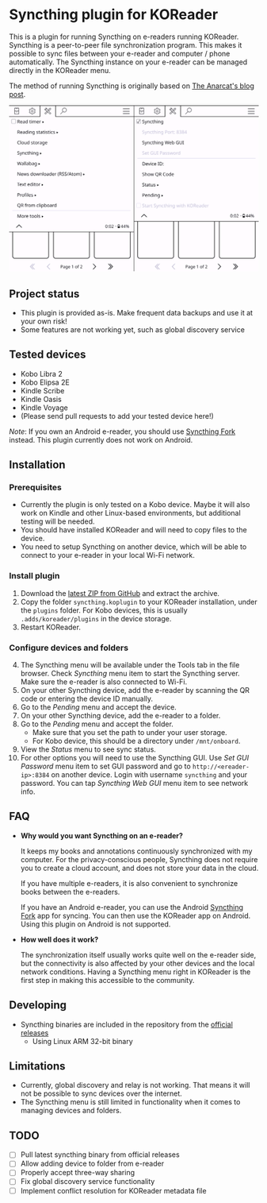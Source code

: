 # Syncthing plugin for KOReader

This is a plugin for running Syncthing on e-readers running KOReader. Syncthing
is a peer-to-peer file synchronization program. This makes it possible to sync
files between your e-reader and computer / phone automatically. The Syncthing
instance on your e-reader can be managed directly in the KOReader menu.

The method of running Syncthing is originally based on [The Anarcat's blog post](https://anarc.at/hardware/tablet/kobo-clara-hd/#install-syncthing).

![Screenshot of koreader-syncthing](./assets/menus.png)

## Project status

- This plugin is provided as-is. Make frequent data backups and use it
  at your own risk!
- Some features are not working yet, such as global discovery service

## Tested devices

- Kobo Libra 2
- Kobo Elipsa 2E
- Kindle Scribe
- Kindle Oasis
- Kindle Voyage
- (Please send pull requests to add your tested device here!)

*Note*: If you own an Android e-reader, you should use [Syncthing Fork](https://github.com/Catfriend1/syncthing-android) instead. This plugin currently does not work on Android.

## Installation

### Prerequisites

- Currently the plugin is only tested on a Kobo device. Maybe it will also work
  on Kindle and other Linux-based environments, but additional testing will be
  needed.
- You should have installed KOReader and will need to copy files to the device.
- You need to setup Syncthing on another device, which will be able to connect
  to your e-reader in your local Wi-Fi network.

### Install plugin

1.  Download the [latest ZIP from GitHub](https://github.com/jasonchoimtt/koreader-syncthing/archive/refs/heads/main.zip)
    and extract the archive.
2.  Copy the folder `syncthing.koplugin` to your KOReader installation, under
    the `plugins` folder. For Kobo devices, this is usually
    `.adds/koreader/plugins` in the device storage.
3.  Restart KOReader.

### Configure devices and folders

4.  The Syncthing menu will be available under the Tools tab in the file
    browser. Check *Syncthing* menu item to start the Syncthing server. Make
    sure the e-reader is also connected to Wi-Fi.
5.  On your other Syncthing device, add the e-reader by scanning the QR code or
    entering the device ID manually.
6.  Go to the *Pending* menu and accept the device.
7.  On your other Syncthing device, add the e-reader to a folder.
8.  Go to the *Pending* menu and accept the folder.
    - Make sure that you set the path to under your user storage.
    - For Kobo device, this should be a directory under `/mnt/onboard`.
9.  View the *Status* menu to see sync status.
10. For other options you will need to use the Syncthing GUI. Use *Set GUI
    Password* menu item to set GUI password and go to `http://<ereader-ip>:8384`
    on another device. Login with username `syncthing` and your password. You
    can tap *Syncthing Web GUI* menu item to see network info.

## FAQ

- **Why would you want Syncthing on an e-reader?**

  It keeps my books and annotations continuously synchronized with my computer.
  For the privacy-conscious people, Syncthing does not require you to create a
  cloud account, and does not store your data in the cloud.

  If you have multiple e-readers, it is also convenient to synchronize books
  between the e-readers.

  If you have an Android e-reader, you can use the Android [Syncthing
  Fork](https://github.com/Catfriend1/syncthing-android) app for syncing. You
  can then use the KOReader app on Android. Using this plugin on Android is not
  supported.

- **How well does it work?**

  The synchronization itself usually works quite well on the e-reader side, but
  the connectivity is also affected by your other devices and the local network
  conditions. Having a Syncthing menu right in KOReader is the first step in
  making this accessible to the community.

## Developing

- Syncthing binaries are included in the repository from the [official
  releases](https://syncthing.net/downloads/)
  - Using Linux ARM 32-bit binary

## Limitations

- Currently, global discovery and relay is not working. That means it will not
  be possible to sync devices over the internet.
- The Syncthing menu is still limited in functionality when it comes to managing
  devices and folders.

## TODO

- [ ] Pull latest syncthing binary from official releases
- [ ] Allow adding device to folder from e-reader
- [ ] Properly accept three-way sharing
- [ ] Fix global discovery service functionality
- [ ] Implement conflict resolution for KOReader metadata file
